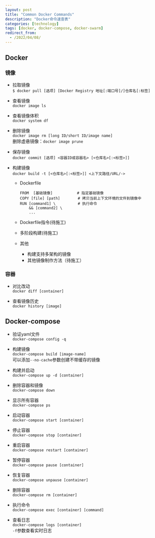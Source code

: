 ```yaml
---
layout: post
title: "Common Docker Commands"
description: "Docker命令速查表"
categories: [technology]
tags: [docker, docker-compose, docker-swarm]
redirect_from:
  - /2022/04/08/
---
```


## Docker

### 镜像
- 拉取镜像  
  `$ docker pull [选项] [Docker Registry 地址[:端口号]/]仓库名[:标签]`

- 查看镜像  
  `docker image ls`

- 查看镜像体积  
  `docker system df`

- 删除镜像  
  `docker image rm [long ID/short ID/image name]`  
  删除虚悬镜像：`docker image prune`

- 保存镜像  
  `docker commit [选项] <容器ID或容器名> [<仓库名>[:<标签>]]`  

- 构建镜像  
  `docker build -t [<仓库名>[:<标签>]] <上下文路径/URL/->`
  - Dockerfile
    ```
    FROM  [基础镜像]           # 指定基础镜像
    COPY [file] [path]        # 拷贝当前上下文环境的文件到镜像中
    RUN [command1] \          # 执行命令
        && [command2] \
        ...
    ```

  - Dockerfile指令(待施工)
  - 多阶段构建(待施工)
  - 其他  
    - 构建支持多架构的镜像
    - 其他镜像制作方法（待施工）

### 容器

- 对比改动  
  `docker diff [container]`  

- 查看镜像历史  
  `docker history [image]`

## Docker-compose
- 验证yaml文件  
  `docker-compose config -q`  

- 构建镜像  
  `docker-compose build [image-name]`  
  可以添加`--no-cache`参数创建不带缓存的镜像  

- 构建并启动  
  `docker-compose up -d [container]`  

- 删除容器和镜像  
  `docker-compose down`  

- 显示所有容器  
  `docker-compose ps`  

- 启动容器  
  `docker-compose start [container]`

- 停止容器  
  `docker-compose stop [container]`

- 重启容器  
  `docker-compose restart [container]`  

- 暂停容器  
  `docker-compose pause [container]`  

- 恢复容器  
  `docker-compose unpause [container]`  

- 删除容器  
  `docker-compose rm [container]`   

- 执行命令  
  `docker-compose exec [container] [command]`  

- 查看日志  
  `docker-compose logs [container]`  
  `-f`参数查看实时日志  
